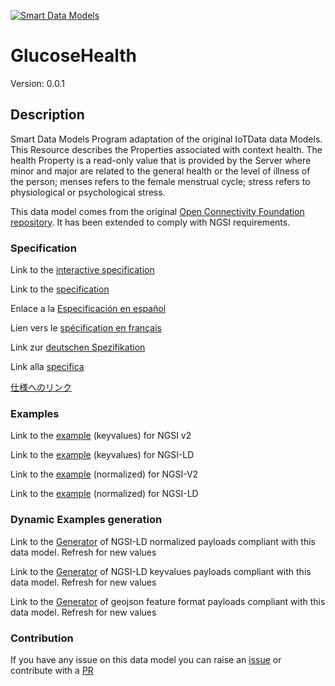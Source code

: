 [![Smart Data Models](https://smartdatamodels.org/wp-content/uploads/2022/01/SmartDataModels_logo.png "Logo")](https://smartdatamodels.org)
# GlucoseHealth
Version: 0.0.1

## Description 

Smart Data Models Program adaptation of the original IoTData data Models. This Resource describes the Properties associated with context health. The health Property is a read-only value that is provided by the Server where minor and major are related to the general health or the level of illness of the person; menses refers to the female menstrual cycle; stress refers to physiological or psychological stress.

This data model comes from the original [Open Connectivity Foundation repository](https://github.com/openconnectivityfoundation/IoTDataModels). It has been extended to comply with NGSI requirements.
### Specification

Link to the [interactive specification](https://swagger.lab.fiware.org/?url=https://smart-data-models.github.io/dataModel.OCF/GlucoseHealth/swagger.yaml)

Link to the [specification](https://github.com/smart-data-models/dataModel.OCF/blob/master/GlucoseHealth/doc/spec.md)

Enlace a la [Especificación en español](https://github.com/smart-data-models/dataModel.OCF/blob/master/GlucoseHealth/doc/spec_ES.md)

Lien vers le [spécification en français](https://github.com/smart-data-models/dataModel.OCF/blob/master/GlucoseHealth/doc/spec_FR.md)

Link zur [deutschen Spezifikation](https://github.com/smart-data-models/dataModel.OCF/blob/master/GlucoseHealth/doc/spec_DE.md)

Link alla [specifica](https://github.com/smart-data-models/dataModel.OCF/blob/master/GlucoseHealth/doc/spec_IT.md)

[仕様へのリンク](https://github.com/smart-data-models/dataModel.OCF/blob/master/GlucoseHealth/doc/spec_JA.md)
### Examples

Link to the [example](https://smart-data-models.github.io/dataModel.OCF/GlucoseHealth/examples/example.json) (keyvalues) for NGSI v2

Link to the [example](https://smart-data-models.github.io/dataModel.OCF/GlucoseHealth/examples/example.jsonld) (keyvalues) for NGSI-LD

Link to the [example](https://smart-data-models.github.io/dataModel.OCF/GlucoseHealth/examples/example-normalized.json) (normalized) for NGSI-V2

Link to the [example](https://smart-data-models.github.io/dataModel.OCF/GlucoseHealth/examples/example-normalized.jsonld) (normalized) for NGSI-LD
### Dynamic Examples generation

Link to the [Generator](https://smartdatamodels.org/extra/ngsi-ld_generator.php?schemaUrl=https://raw.githubusercontent.com/smart-data-models/dataModel.OCF/master/GlucoseHealth/schema.json&email=info@smartdatamodels.org) of NGSI-LD normalized payloads compliant with this data model. Refresh for new values

Link to the [Generator](https://smartdatamodels.org/extra/ngsi-ld_generator_keyvalues.php?schemaUrl=https://raw.githubusercontent.com/smart-data-models/dataModel.OCF/master/GlucoseHealth/schema.json&email=info@smartdatamodels.org) of NGSI-LD keyvalues payloads compliant with this data model. Refresh for new values

Link to the [Generator](https://smartdatamodels.org/extra/geojson_features_generator.php?schemaUrl=https://raw.githubusercontent.com/smart-data-models/dataModel.OCF/master/GlucoseHealth/schema.json&email=info@smartdatamodels.org) of geojson feature format payloads compliant with this data model. Refresh for new values
### Contribution

 If you have any issue on this data model you can raise an [issue](https://github.com/smart-data-models/dataModel.OCF/issues)  or contribute with a [PR](https://github.com/smart-data-models/dataModel.OCF/pulls)
